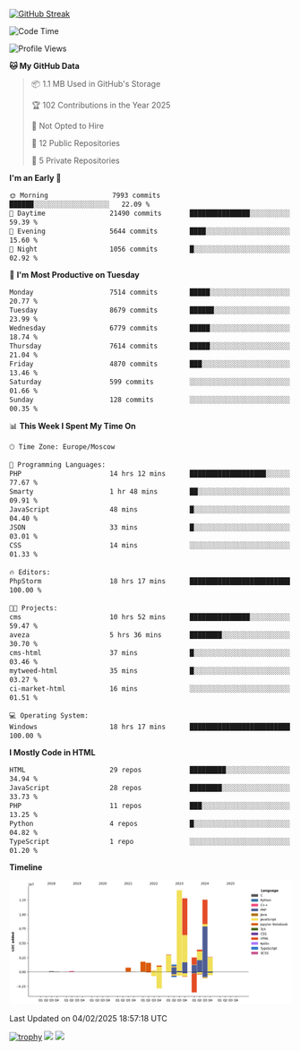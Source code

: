 [![GitHub Streak](https://github-readme-streak-stats.herokuapp.com/?user=yogik10)](https://git.io/streak-stats)
<!--START_SECTION:waka-->
![Code Time](http://img.shields.io/badge/Code%20Time-1%2C108%20hrs%2010%20mins-blue)

![Profile Views](http://img.shields.io/badge/Profile%20Views-0-blue)

**🐱 My GitHub Data** 

> 📦 1.1 MB Used in GitHub's Storage 
 > 
> 🏆 102 Contributions in the Year 2025
 > 
> 🚫 Not Opted to Hire
 > 
> 📜 12 Public Repositories 
 > 
> 🔑 5 Private Repositories 
 > 
**I'm an Early 🐤** 

```text
🌞 Morning                7993 commits        ██████░░░░░░░░░░░░░░░░░░░   22.09 % 
🌆 Daytime                21490 commits       ███████████████░░░░░░░░░░   59.39 % 
🌃 Evening                5644 commits        ████░░░░░░░░░░░░░░░░░░░░░   15.60 % 
🌙 Night                  1056 commits        █░░░░░░░░░░░░░░░░░░░░░░░░   02.92 % 
```
📅 **I'm Most Productive on Tuesday** 

```text
Monday                   7514 commits        █████░░░░░░░░░░░░░░░░░░░░   20.77 % 
Tuesday                  8679 commits        ██████░░░░░░░░░░░░░░░░░░░   23.99 % 
Wednesday                6779 commits        █████░░░░░░░░░░░░░░░░░░░░   18.74 % 
Thursday                 7614 commits        █████░░░░░░░░░░░░░░░░░░░░   21.04 % 
Friday                   4870 commits        ███░░░░░░░░░░░░░░░░░░░░░░   13.46 % 
Saturday                 599 commits         ░░░░░░░░░░░░░░░░░░░░░░░░░   01.66 % 
Sunday                   128 commits         ░░░░░░░░░░░░░░░░░░░░░░░░░   00.35 % 
```


📊 **This Week I Spent My Time On** 

```text
🕑︎ Time Zone: Europe/Moscow

💬 Programming Languages: 
PHP                      14 hrs 12 mins      ███████████████████░░░░░░   77.67 % 
Smarty                   1 hr 48 mins        ██░░░░░░░░░░░░░░░░░░░░░░░   09.91 % 
JavaScript               48 mins             █░░░░░░░░░░░░░░░░░░░░░░░░   04.40 % 
JSON                     33 mins             █░░░░░░░░░░░░░░░░░░░░░░░░   03.01 % 
CSS                      14 mins             ░░░░░░░░░░░░░░░░░░░░░░░░░   01.33 % 

🔥 Editors: 
PhpStorm                 18 hrs 17 mins      █████████████████████████   100.00 % 

🐱‍💻 Projects: 
cms                      10 hrs 52 mins      ███████████████░░░░░░░░░░   59.47 % 
aveza                    5 hrs 36 mins       ████████░░░░░░░░░░░░░░░░░   30.70 % 
cms-html                 37 mins             █░░░░░░░░░░░░░░░░░░░░░░░░   03.46 % 
mytweed-html             35 mins             █░░░░░░░░░░░░░░░░░░░░░░░░   03.27 % 
ci-market-html           16 mins             ░░░░░░░░░░░░░░░░░░░░░░░░░   01.51 % 

💻 Operating System: 
Windows                  18 hrs 17 mins      █████████████████████████   100.00 % 
```

**I Mostly Code in HTML** 

```text
HTML                     29 repos            █████████░░░░░░░░░░░░░░░░   34.94 % 
JavaScript               28 repos            ████████░░░░░░░░░░░░░░░░░   33.73 % 
PHP                      11 repos            ███░░░░░░░░░░░░░░░░░░░░░░   13.25 % 
Python                   4 repos             █░░░░░░░░░░░░░░░░░░░░░░░░   04.82 % 
TypeScript               1 repo              ░░░░░░░░░░░░░░░░░░░░░░░░░   01.20 % 
```



**Timeline**

![Lines of Code chart](https://raw.githubusercontent.com/Yogik10/Yogik10/main/assets/bar_graph.png)


 Last Updated on 04/02/2025 18:57:18 UTC
<!--END_SECTION:waka-->
[![trophy](https://github-profile-trophy.vercel.app/?username=yogik10)](https://github.com/ryo-ma/github-profile-trophy)
![](https://github-profile-summary-cards.vercel.app/api/cards/profile-details?username=yogik10&theme=solarized_dark)
![](https://github-profile-summary-cards.vercel.app/api/cards/most-commit-language?username=yogik10&theme=solarized_dark)


